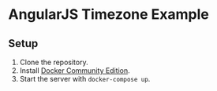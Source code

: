 # AngularJS Timezone Example #

## Setup ##

1. Clone the repository.
2. Install [Docker Community Edition](https://www.docker.com/community-edition).
3. Start the server with `docker-compose up`.
